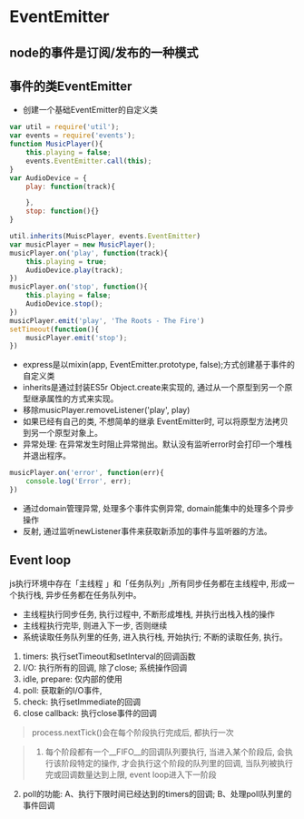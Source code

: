 # EventEmitter

## node的事件是订阅/发布的一种模式

## 事件的类EventEmitter

+ 创建一个基础EventEmitter的自定义类

```js
var util = require('util');
var events = require('events');
function MusicPlayer(){
    this.playing = false;
    events.EventEmitter.call(this);
}
var AudioDevice = {
    play: function(track){

    },
    stop: function(){}
}

util.inherits(MuiscPlayer, events.EventEmitter)
var musicPlayer = new MusicPlayer();
musicPlayer.on('play', function(track){
    this.playing = true;
    AudioDevice.play(track);
})
musicPlayer.on('stop', function(){
    this.playing = false;
    AudioDevice.stop();
})
musicPlayer.emit('play', 'The Roots - The Fire')
setTimeout(function(){
    musicPlayer.emit('stop');
})
```

+ express是以mixin(app, EventEmitter.prototype, false);方式创建基于事件的自定义类
+ inherits是通过封装ES5r Object.create来实现的, 通过从一个原型到另一个原型继承属性的方式来实现。
+ 移除musicPlayer.removeListener('play', play)
+ 如果已经有自己的类, 不想简单的继承 EventEmitter时, 可以将原型方法拷贝到另一个原型对象上。
+ 异常处理: 在异常发生时阻止异常抛出。默认没有监听error时会打印一个堆栈并退出程序。

```js
musicPlayer.on('error', function(err){
    console.log('Error', err);
})
```

+ 通过domain管理异常, 处理多个事件实例异常, domain能集中的处理多个异步操作
+ 反射, 通过监听newListener事件来获取新添加的事件与监听器的方法。

## Event loop

js执行环境中存在「主线程 」和「任务队列」,所有同步任务都在主线程中, 形成一个执行栈, 异步任务都在任务队列中。

+ 主线程执行同步任务, 执行过程中, 不断形成堆栈, 并执行出栈入栈的操作
+ 主线程执行完毕, 则进入下一步, 否则继续
+ 系统读取任务队列里的任务, 进入执行栈, 开始执行; 不断的读取任务, 执行。

1. timers: 执行setTimeout和setInterval的回调函数
2. I/O: 执行所有的回调, 除了close; 系统操作回调
3. idle, prepare: 仅内部的使用
4. poll: 获取新的I/O事件,
5. check: 执行setImmediate的回调
6. close callback: 执行close事件的回调
> process.nextTick()会在每个阶段执行完成后, 都执行一次

> 1. 每个阶段都有一个__FIFO__的回调队列要执行, 当进入某个阶段后, 会执行该阶段特定的操作, 才会执行这个阶段的队列里的回调, 当队列被执行完或回调数量达到上限, event loop进入下一阶段
  2. poll的功能: A、执行下限时间已经达到的timers的回调; B、处理poll队列里的事件回调
